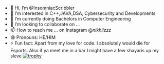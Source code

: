 - 👋 Hi, I’m @InsomniacScribbler
- 👀 I’m interested in C++,JAVA,DSA, Cybersecurity and Developments
- 🌱 I’m currently doing Bachelors in Computer Engineering
- 💞️ I’m looking to collaborate on ...
- 📫 How to reach me ... on Instagram @_nikhilzzz_
- 😄 Pronouns: HE/HIM
- ⚡ Fun fact: Apart from my love for code. I absolutely would die for Esports. Also if ya meet me in a bar I might have a few shayaris up my sleve
[![trophy](https://github-profile-trophy.vercel.app/?username=InsomniacScribbler&theme=onedark&column=4)](https://github.com/ryo-ma/github-profile-trophy)

<!---
InsomniacScribbler/InsomniacScribbler is a ✨ special ✨ repository because its `README.md` (this file) appears on your GitHub profile.
You can click the Preview link to take a look at your changes.
--->

